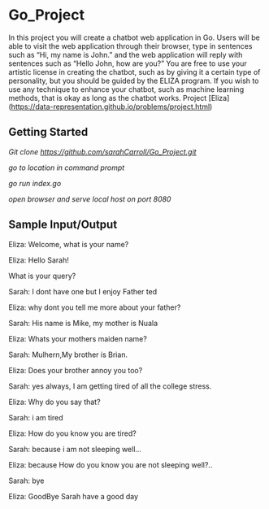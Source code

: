 # Go_Project
In this project you will create a chatbot web application in Go. Users will be able to visit the web application through their browser, type in sentences such as “Hi, my name is John.” and the web application will reply with sentences such as “Hello John, how are you?” You are free to use your artistic license in creating the chatbot, such as by giving it a certain type of personality, but you should be guided by the ELIZA program. If you wish to use any technique to enhance your chatbot, such as machine learning methods, that is okay as long as the chatbot works. 
Project [Eliza] (https://data-representation.github.io/problems/project.html)

## Getting Started
*Git clone https://github.com/sarahCarroll/Go_Project.git*

*go to location in command prompt*

*go run index.go*

*open browser and serve local host on port 8080*

## Sample Input/Output

Eliza: Welcome, what is your name?

Eliza: Hello Sarah!

What is your query?

Sarah: I dont have one but I enjoy Father ted

Eliza: why dont you tell me more about your father?

Sarah: His name is Mike, my mother is  Nuala

Eliza: Whats your mothers maiden name?

Sarah: Mulhern,My brother is Brian.

Eliza: Does your brother annoy you too?

Sarah: yes always, I am getting tired of all the college stress.

Eliza: Why do you say that?

Sarah: i am tired

Eliza: How do you know you are tired?

Sarah: because i am not sleeping well...

Eliza: because How do you know you are not sleeping well?..

Sarah: bye

Eliza: GoodBye Sarah have a good day

